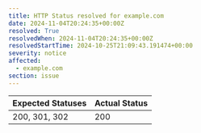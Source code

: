```yaml
---
title: HTTP Status resolved for example.com
date: 2024-11-04T20:24:35+00:00Z
resolved: True
resolvedWhen: 2024-11-04T20:24:35+00:00Z
resolvedStartTime: 2024-10-25T21:09:43.191474+00:00
severity: notice
affected:
  - example.com
section: issue
---
```


| Expected Statuses | Actual Status  |
|-------------------|----------------|
| 200, 301, 302 | 200 |
